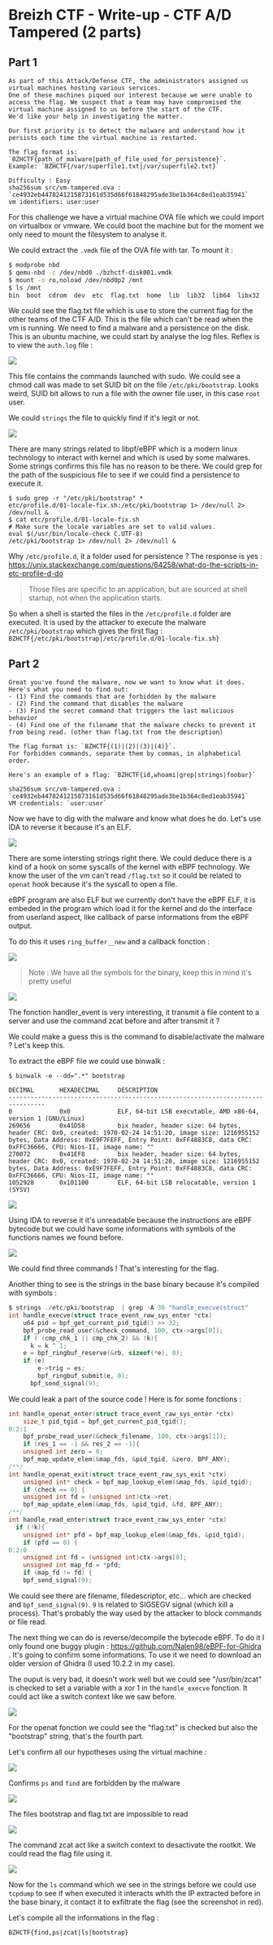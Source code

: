 # Breizh CTF - Write-up - CTF A/D Tampered (2 parts) 


## Part 1

```
As part of this Attack/Defense CTF, the administrators assigned us virtual machines hosting various services.
One of these machines piqued our interest because we were unable to access the flag. We suspect that a team may have compromised the virtual machine assigned to us before the start of the CTF.
We'd like your help in investigating the matter.

Our first priority is to detect the malware and understand how it persists each time the virtual machine is restarted.

The flag format is: `BZHCTF{path_of_malware|path_of_file_used_for_persistence}`.
Example: `BZHCTF{/var/superfile1.txt|/var/superfile2.txt}`

Difficulty : Easy
sha256sum src/vm-tampered.ova : `ce4932eb4478241215873161d535d66f61848295ade3be1b364c8ed1eab35941`
vm identifiers: user:user
```

For this challenge we have a virtual machine OVA file which we could import on virtualbox or vmware. We could boot the machine but for the moment we only need to mount the filesystem to analyse it.

We could extract the `.vmdk` file of the  OVA file with tar. To mount it :
```sh
$ modprobe nbd
$ qemu-nbd -c /dev/nbd0 ./bzhctf-disk001.vmdk
$ mount -o ro,noload /dev/nbd0p2 /mnt
$ ls /mnt
bin  boot  cdrom  dev  etc  flag.txt  home  lib  lib32  lib64  libx32  lost+found  media  mnt  opt  proc  root  run  sbin  snap  srv  swap.img  sys  tmp  usr  var
```

We could see the flag.txt file which is use to store the current flag for the other teams of the CTF A/D. This is the file which can't be read when the vm is running.
We need to find a malware and a persistence on the disk. This is an ubuntu machine, we could start by analyse the log files. Reflex is to view the `auth.log` file :

![](./img/1.png)

This file contains the commands launched with sudo. We could see a chmod call was made to set SUID bit on the file `/etc/pki/bootstrap`. Looks weird, SUID bit allows to run a file with the owner file user, in this case `root` user.

We could `strings` the file to quickly find if it's legit or not.

![](./img/2.png)

There are many strings related to libpf/eBPF which is a modern linux technology to interact with kernel and which is used by some malwares. Some strings confirms this file has no reason to be there. We could grep for the path of the suspicious file to see if we could find a persistence to execute it.

```
$ sudo grep -r "/etc/pki/bootstrap" *
etc/profile.d/01-locale-fix.sh:/etc/pki/bootstrap 1> /dev/null 2> /dev/null &
$ cat etc/profile.d/01-locale-fix.sh
# Make sure the locale variables are set to valid values.
eval $(/usr/bin/locale-check C.UTF-8)
/etc/pki/bootstrap 1> /dev/null 2> /dev/null &
```

Why `/etc/profile.d`, it a folder used for persistence ? The response is yes : https://unix.stackexchange.com/questions/64258/what-do-the-scripts-in-etc-profile-d-do

> Those files are specific to an application, but are sourced at shell startup, not when the application starts.

So when a shell is started the files in the `/etc/profile.d` folder are executed. It is used by the attacker to execute the malware `/etc/pki/bootstrap` which gives the first flag :
`BZHCTF{/etc/pki/bootstrap|/etc/profile.d/01-locale-fix.sh}`

## Part 2

```
Great you've found the malware, now we want to know what it does. Here's what you need to find out:
- (1) Find the commands that are forbidden by the malware
- (2) Find the command that disables the malware
- (3) Find the secret command that triggers the last malicious behavior
- (4) Find one of the filename that the malware checks to prevent it from being read. (other than flag.txt from the description)

The flag format is: `BZHCTF{(1)|(2)|(3)|(4)}`.
For forbidden commands, separate them by commas, in alphabetical order.

Here's an example of a flag: `BZHCTF{id,whoami|grep|strings|foobar}`

sha256sum src/vm-tampered.ova : `ce4932eb4478241215873161d535d66f61848295ade3be1b364c8ed1eab35941`
VM credentials: `user:user`
```

Now we have to dig with the malware and know what does he do. Let's use IDA to reverse it because it's an ELF.

![](./img/3.png)

There are some intersting strings right there. We could deduce there is a kind of a hook on some syscalls of the kernel with eBPF technology. We know the user of the vm can't read `/flag.txt` so it could be related to `openat` hook because it's the syscall to open a file.

eBPF program are also ELF but we currently don't have the eBPF ELF, it is embeded in the program which load it for the kernel and do the interface from userland aspect, like callback of parse informations from the eBPF output.

To do this it uses `ring_buffer__new` and a callback fonction :

![](./img/4.png)

> Note : We have all the symbols for the binary, keep this in mind it's pretty useful

![](./img/5.png)

The fonction handler_event is very interesting, it transmit a file content to a server and use the command zcat before and after transmit it ?

We could make a guess this is the command to disable/activate the malware ? Let's keep this.

To extract the eBPF file we could use binwalk :
```
$ binwalk -e --dd=".*" bootstrap

DECIMAL       HEXADECIMAL     DESCRIPTION
--------------------------------------------------------------------------------
0             0x0             ELF, 64-bit LSB executable, AMD x86-64, version 1 (GNU/Linux)
269656        0x41D58         bix header, header size: 64 bytes, header CRC: 0x0, created: 1970-02-24 14:51:20, image size: 1216955152 bytes, Data Address: 0xE9F7FEFF, Entry Point: 0xFF4883C8, data CRC: 0xFFC36666, CPU: Nios-II, image name: ""
270072        0x41EF8         bix header, header size: 64 bytes, header CRC: 0x0, created: 1970-02-24 14:51:20, image size: 1216955152 bytes, Data Address: 0xE9F7FEFF, Entry Point: 0xFF4883C8, data CRC: 0xFFC36666, CPU: Nios-II, image name: ""
1052928       0x101100        ELF, 64-bit LSB relocatable, version 1 (SYSV)
```

![](./img/6.png)

Using IDA to reverse it it's unreadable because the instructions are eBPF bytecode but we could have some informations with symbols of the functions names we found before.

![](./img/7.png)

We could find three commands ! That's interesting for the flag.

Another thing to see is the strings in the base binary because it's compiled with symbols :
```c
$ strings ./etc/pki/bootstrap  | grep -A 30 "handle_execve(struct"
int handle_execve(struct trace_event_raw_sys_enter *ctx)
    u64 pid = bpf_get_current_pid_tgid() >> 32;
    bpf_probe_read_user(&check_command, 100, ctx->args[0]);
    if ( (cmp_chk_1 || cmp_chk_2) && !k){
      k = k ^ 1;
    e = bpf_ringbuf_reserve(&rb, sizeof(*e), 0);
    if (e)
        e->trig = es;
        bpf_ringbuf_submit(e, 0);
      bpf_send_signal(9);
```

We could leak a part of the source code !
Here is for some fonctions :
```c
int handle_openat_enter(struct trace_event_raw_sys_enter *ctx)
    size_t pid_tgid = bpf_get_current_pid_tgid();
0:2:1
    bpf_probe_read_user(&check_filename, 100, ctx->args[1]);
    if (res_1 == -1 && res_2 == -1){
    unsigned int zero = 0;
    bpf_map_update_elem(&map_fds, &pid_tgid, &zero, BPF_ANY);
/**/
int handle_openat_exit(struct trace_event_raw_sys_exit *ctx)
    unsigned int* check = bpf_map_lookup_elem(&map_fds, &pid_tgid);
    if (check == 0) {
    unsigned int fd = (unsigned int)ctx->ret;
    bpf_map_update_elem(&map_fds, &pid_tgid, &fd, BPF_ANY);
/**/
int handle_read_enter(struct trace_event_raw_sys_enter *ctx)
  if (!k){
    unsigned int* pfd = bpf_map_lookup_elem(&map_fds, &pid_tgid);
    if (pfd == 0) {
0:2:0
    unsigned int fd = (unsigned int)ctx->args[0];
    unsigned int map_fd = *pfd;
    if (map_fd != fd) {
    bpf_send_signal(9);
```

We could see there are filename, filedescriptor, etc... which are checked and `bpf_send_signal(9)`. `9` is related to SIGSEGV signal (which kill a process). That's probably the way used by the attacker to block commands or file read.

The next thing we can do is reverse/decompile the bytecode eBPF. To do it I only found one buggy plugin :  https://github.com/Nalen98/eBPF-for-Ghidra . It's going to confirm some informations. To use it we need to download an older version of Ghidra (I used 10.2.2 in my case).

The ouput is very bad, it doesn't work well but we could see "/usr/bin/zcat" is checked to set a variable with a xor 1 in the `handle_execve` fonction. It could act like a switch context like we saw before.

![](./img/8.png)

For the openat fonction we could see the "flag.txt" is checked but also the "bootstrap" string, that's the fourth part.

Let's confirm all our hypotheses using the virtual machine :

![](./img/9.png)

Confirms `ps` and `find` are forbidden by the malware

![](./img/10.png)

The files bootstrap and flag.txt are impossible to read

![](./img/11.png)

The command zcat act like a switch context to desactivate the rootkit. We could read the flag file using it.

![](./img/12.png)

Now for the `ls` command which we see in the strings before we could use `tcpdump` to see if when executed it interacts whith the IP extracted before in the base binary, it contact it to exfiltrate the flag (see the screenshot in red).

Let's compile all the informations in the flag : 

`BZHCTF{find,ps|zcat|ls|bootstrap}`